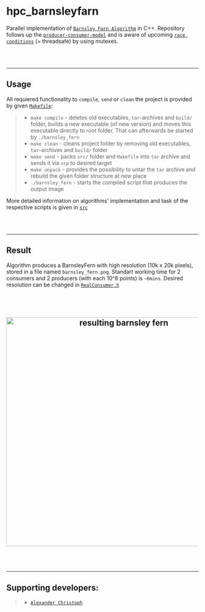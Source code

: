 # hpc_barnsleyfarn

Parallel implementation of <a href="https://en.wikipedia.org/wiki/Barnsley_fern" target="_blank">`Barnsley Farn Algorithm`</a> in C++. Repository follows up the <a href="https://en.wikipedia.org/wiki/Producer%E2%80%93consumer_problem" target="_blank">`producer-consumer-model`</a> and is aware of upcoming <a href="https://en.wikipedia.org/wiki/Race_condition" target="_blank">`race conditions`</a> (= threadsafe) by using mutexes.

<br/><br/>

-------

## Usage

All requiered functionality to `compile`, `send` or `clean` the project is provided by given <a href="Makefile" target="_blank">`Makefile`</a>:
>   - `make compile` - deletes old executables, `tar`-archives and `build/` folder, builds a new executable (of new version) and moves this executable directly to root folder. That can afterwards be started by `./barnsley_fern`
>   - `make clean` - cleans project folder by removing old executables, `tar`-archives and `build/` folder
>   - `make send` - packs `src/` folder and `Makefile` into `tar` archive and sends it via `scp` to desired target
>   - `make unpack` - provides the possibility to untar the `tar` archive and rebuild the given folder structure at new place
>   - `./barnsley_fern` - starts the compiled script that produces the output image

More detailed information on algorithms' implementation and task of the respective scripts is given in <a href="src/" target="_blank">`src`</a>

<br/><br/>

-------

## Result

Algorithm produces a BarnsleyFern with high resolution (10k x 20k pixels), stored in a file named `barnsley_fern.png`. Standart working time for 2 consumers and 2 producers (with each 10^8 points) is `~6mins`. Desired resolution can be changed in <a href="src/RealConsumer.h" target="_blank">`RealConsumer.h`</a>

<br/><br/>

<h2 align="center">
  <img src="assets/barnsley_fern_result.PNG" alt="resulting barnsley fern" width="600px" />
</h2>

<br/><br/>

-------

## Supporting developers:
> -   <a href="https://github.com/papstchaka" target="_blank">`Alexander Christoph`</a>